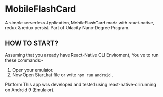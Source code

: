 # MobileFlashCard
 

A simple serverless Application, MobileFlashCard made with react-native, redux & redux persist.
Part of Udacity Nano-Degree Program.

## HOW TO START?

Assuming that you already have React-Native CLI Enviroment, You've to run these commands:-

1. Open your emulator.
2. Now Open Start.bat file or write `npm run android` . 

Platform
This app was developed and tested using react-native-cli running on Android 9 (Emulator).

